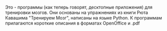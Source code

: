 Это - программы (как теперь говорят, десктопные приложения) для тренировки мозгов. Они основаны на упражнениях из книги Рюта Кавашима "Тренируем Мозг", написаны на языке Python. К программам прилагаются короткие описания в форматах OpenOffice и .pdf
